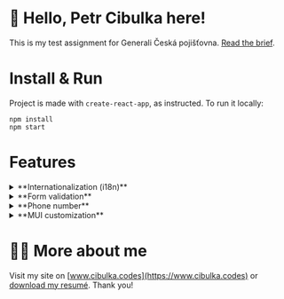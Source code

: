 # 👋 Hello, Petr Cibulka here!

This is my test assignment for Generali Česká pojišťovna. [Read the brief](https://github.com/cibulka/generali-test-form/tree/main/public/generali-brief.pdf).

# Install & Run

Project is made with `create-react-app`, as instructed. To run it locally:

```
npm install
npm start
```

# Features

<details>
    <summary>**Internationalization (i18n)**</summary>
    <br />

Form contains language switcher, so it made sense to create localized version for each of the options. Each version is available on its respective link: `/cs`, `/en` and `/sk`. The base link is automatically redirected to the default language (which is Czech).

The routing is handled by [react-router-dom](https://reactrouter.com/en/main).

For the actual translation of the keys I use [react-i18next](https://react.i18next.com/), which is a fully type-safe solution. The dictionaries for the translations are placed in the `/i18N` folder as JSON files (which ensures the compatibility with external tools such as [Locize.com](https://locize.com)).

</details>

<details>
    <summary>**Form validation**</summary>
    <br />

Validation of the form is handled by the [yup](https://github.com/jquense/yup) library that offers easy extension API and powerful TypeScript support.

</details>

<details>
    <summary>**Phone number**</summary>
    <br />

Phone numbers are always a tricky thing to handle. 😊 Different phone-codes, different lengths, some people are used to adding non-numeric characters to them (such as pluses, brackets, etc.) and more.

This is the compromise I've chosen:

- The phone pattern is chosen by the language of the UI (both phone code and the length)
- User input is masked to conventional formatting of the phone numbers (with phone code, plus and brackets) to remove ambiguity
- Phone mask allows numeric characters only
- Phone code is appended to the final value

There are certain shortcomings with this solution:

- User can not have different phone-codes than their chosen language version; For example users with Czech UI can not have British phone-code
- User can use cell phone only (both Slovakia and UK have different lengths of landlines depending on the region)

... but I hope that for the purpose of the excercise this is enough. 😊

</details>

<details>
    <summary>**MUI customization**</summary>
    <br />

The brief slightly adjusted the default color palette of MUI, namely:

- Color of the submit button
- Color of selected menu options

The brief does not show all the possible states of the UI, so I've decided to adjust the MUI theme as I saw fit.

</details>

# 👨‍💻 More about me

Visit my site on [www.cibulka.codes](https://www.cibulka.codes) or [download my resumé](https://www.cibulka.codes/en/cv.pdf). Thank you!
